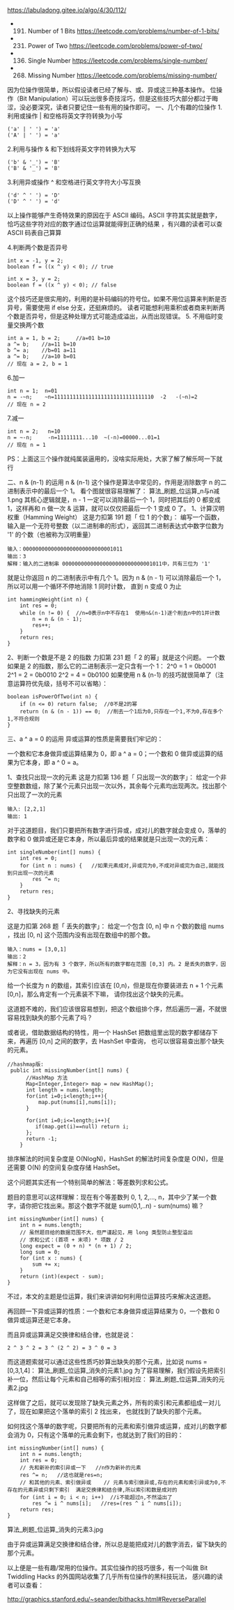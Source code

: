 

https://labuladong.gitee.io/algo/4/30/112/
-	191. Number of 1 Bits  https://leetcode.com/problems/number-of-1-bits/
-	231. Power of Two	https://leetcode.com/problems/power-of-two/
-	136. Single Number	https://leetcode.com/problems/single-number/
-	268. Missing Number https://leetcode.com/problems/missing-number/

因为位操作很简单，所以假设读者已经了解与、或、异或这三种基本操作。
位操作（Bit Manipulation）可以玩出很多奇技淫巧，但是这些技巧大部分都过于晦涩，没必要深究，读者只要记住一些有用的操作即可。
一、几个有趣的位操作
1.利用或操作 | 和空格将英文字符转换为小写
```
('a' | ' ') = 'a'
('A' | ' ') = 'a'
```
2.利用与操作 & 和下划线将英文字符转换为大写
```
('b' & '_') = 'B'
('B' & '_') = 'B'
```
3.利用异或操作 ^ 和空格进行英文字符大小写互换
```
('d' ^ ' ') = 'D'
('D' ^ ' ') = 'd'
```
以上操作能够产生奇特效果的原因在于 ASCII 编码。ASCII 字符其实就是数字，恰巧这些字符对应的数字通过位运算就能得到正确的结果
，有兴趣的读者可以查 ASCII 码表自己算算

4.判断两个数是否异号
```
int x = -1, y = 2;
boolean f = ((x ^ y) < 0); // true

int x = 3, y = 2;
boolean f = ((x ^ y) < 0); // false
```
这个技巧还是很实用的，利用的是补码编码的符号位。如果不用位运算来判断是否异号，需要使用 if else 分支，还挺麻烦的。
读者可能想利用乘积或者商来判断两个数是否异号，但是这种处理方式可能造成溢出，从而出现错误。
5. 不用临时变量交换两个数
```
int a = 1, b = 2;     //a=01 b=10
a ^= b;    //a=11 b=10
b ^= a;    //b=01 a=11
a ^= b;    //a=10 b=01
// 现在 a = 2, b = 1
```
6.加一
```
int n = 1;  n=01
n = -~n;    ~n=11111111111111111111111111111110  -2   -(~n)=2
// 现在 n = 2
```
7.减一
```
int n = 2;   n=10
n = ~-n;     -n=11111111...10  ~(-n)=00000...01=1
// 现在 n = 1
```
PS：上面这三个操作就纯属装逼用的，没啥实际用处，大家了解了解乐呵一下就行

二、n & (n-1) 的运用
n & (n-1) 这个操作是算法中常见的，作用是消除数字 n 的二进制表示中的最后一个 1。
看个图就很容易理解了：
算法_刷题_位运算_n与n减1.png
其核心逻辑就是，n - 1 一定可以消除最后一个 1，同时把其后的 0 都变成 1，这样再和 n 做一次 & 运算，就可以仅仅把最后一个 1 变成 0 了。
1、计算汉明权重（Hamming Weight）
这是力扣第 191 题「 位 1 的个数」：
编写一个函数，输入是一个无符号整数（以二进制串的形式），返回其二进制表达式中数字位数为 '1' 的个数（也被称为汉明重量）
```
输入：00000000000000000000000000001011
输出：3
解释：输入的二进制串 00000000000000000000000000001011中，共有三位为 '1'
```
就是让你返回 n 的二进制表示中有几个 1。因为 n & (n - 1) 可以消除最后一个 1，所以可以用一个循环不停地消除 1 同时计数，
直到 n 变成 0 为止
```
int hammingWeight(int n) {
    int res = 0;
    while (n != 0) {  //n=0表示n中不存在1  使用n&(n-1)逐个削去n中的1并计数
        n = n & (n - 1);
        res++;
    }
    return res;
}
```

2、判断一个数是不是 2 的指数
力扣第 231 题「 2 的幂」就是这个问题。
一个数如果是 2 的指数，那么它的二进制表示一定只含有一个 1：
2^0 = 1 = 0b0001
2^1 = 2 = 0b0010
2^2 = 4 = 0b0100
如果使用 n & (n-1) 的技巧就很简单了（注意运算符优先级，括号不可以省略）：
```
boolean isPowerOfTwo(int n) {
    if (n <= 0) return false;  //0不是2的幂
    return (n & (n - 1)) == 0;  //削去一个1后为0,只存在一个1,不为0,存在多个1,不符合规则
}
```


三、a ^ a = 0 的运用
异或运算的性质是需要我们牢记的：

一个数和它本身做异或运算结果为 0，即 a ^ a = 0；一个数和 0 做异或运算的结果为它本身，即 a ^ 0 = a。

1、查找只出现一次的元素
这是力扣第 136 题「 只出现一次的数字」：
给定一个非空整数数组，除了某个元素只出现一次以外，其余每个元素均出现两次。找出那个只出现了一次的元素
```
输入: [2,2,1]
输出: 1
```
对于这道题目，我们只要把所有数字进行异或，成对儿的数字就会变成 0，落单的数字和 0 做异或还是它本身，所以最后异或的结果就是只出现一次的元素：
```
int singleNumber(int[] nums) {
    int res = 0;
    for (int n : nums) {   //如果元素成对,异或完为0,不成对异或完为自己,就能找到只出现一次的元素
        res ^= n;
    }
    return res;
}
```

2、寻找缺失的元素

这是力扣第 268 题「 丢失的数字」：
给定一个包含 [0, n] 中 n 个数的数组 nums ，找出 [0, n] 这个范围内没有出现在数组中的那个数。
```
输入：nums = [3,0,1]
输出：2
解释：n = 3，因为有 3 个数字，所以所有的数字都在范围 [0,3] 内。2 是丢失的数字，因为它没有出现在 nums 中。
```
给一个长度为 n 的数组，其索引应该在 [0,n)，但是现在你要装进去 n + 1 个元素 [0,n]，那么肯定有一个元素装不下嘛，
请你找出这个缺失的元素。

这道题不难的，我们应该很容易想到，把这个数组排个序，然后遍历一遍，不就很容易找到缺失的那个元素了吗？

或者说，借助数据结构的特性，用一个 HashSet 把数组里出现的数字都储存下来，再遍历 [0,n] 之间的数字，去 HashSet 中查询，
也可以很容易查出那个缺失的元素。
```
//hashmap版:
 public int missingNumber(int[] nums) {
      //HashMap 方法
      Map<Integer,Integer> map = new HashMap();
      int length = nums.length;  
      for(int i=0;i<length;i++){
          map.put(nums[i],nums[i]);
      }  
      
      for(int i=0;i<=length;i++){
         if(map.get(i)==null) return i; 
      };  
      return -1;  
    }
```

排序解法的时间复杂度是 O(NlogN)，HashSet 的解法时间复杂度是 O(N)，但是还需要 O(N) 的空间复杂度存储 HashSet。

这个问题其实还有一个特别简单的解法：等差数列求和公式。

题目的意思可以这样理解：现在有个等差数列 0, 1, 2,..., n，其中少了某一个数字，请你把它找出来。那这个数字不就是 
sum(0,1,..n) - sum(nums) 嘛？
```
int missingNumber(int[] nums) {
    int n = nums.length;
    // 虽然题目给的数据范围不大，但严谨起见，用 long 类型防止整型溢出
    // 求和公式：(首项 + 末项) * 项数 / 2
    long expect = (0 + n) * (n + 1) / 2;
    long sum = 0;
    for (int x : nums) {
        sum += x;
    }
    return (int)(expect - sum);
}
```

不过，本文的主题是位运算，我们来讲讲如何利用位运算技巧来解决这道题。

再回顾一下异或运算的性质：一个数和它本身做异或运算结果为 0，一个数和 0 做异或运算还是它本身。

而且异或运算满足交换律和结合律，也就是说：
```
2 ^ 3 ^ 2 = 3 ^ (2 ^ 2) = 3 ^ 0 = 3
```

而这道题索就可以通过这些性质巧妙算出缺失的那个元素，比如说 nums = [0,3,1,4]：
算法_刷题_位运算_消失的元素1.jpg
为了容易理解，我们假设先把索引补一位，然后让每个元素和自己相等的索引相对应：
算法_刷题_位运算_消失的元素2.jpg

这样做了之后，就可以发现除了缺失元素之外，所有的索引和元素都组成一对儿了，现在如果把这个落单的索引 2 找出来，
也就找到了缺失的那个元素。

如何找这个落单的数字呢，只要把所有的元素和索引做异或运算，成对儿的数字都会消为 0，只有这个落单的元素会剩下，也就达到了我们的目的：
```
int missingNumber(int[] nums) {
    int n = nums.length;
    int res = 0;
    // 先和新补的索引异或一下   //n作为新补的元素
    res ^= n;   //这也就是res=n;
    // 和其他的元素、索引做异或    // 元素与索引做异或,存在的元素和索引异或为0,不存在的元素异或只剩下索引  满足交换律和结合律,所以索引和数是成对的
    for (int i = 0; i < n; i++)  //i不能超过n,不然溢出了
        res ^= i ^ nums[i];   //res=(res ^ i ^ nums[i]);
    return res;
}
```
算法_刷题_位运算_消失的元素3.jpg


由于异或运算满足交换律和结合律，所以总是能把成对儿的数字消去，留下缺失的那个元素。

以上便是一些有趣/常用的位操作。其实位操作的技巧很多，有一个叫做 Bit Twiddling Hacks 的外国网站收集了几乎所有位操作的黑科技玩法，
感兴趣的读者可以查看：

http://graphics.stanford.edu/~seander/bithacks.html#ReverseParallel